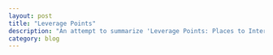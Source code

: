 ```yaml
---
layout: post
title: "Leverage Points"
description: "An attempt to summarize 'Leverage Points: Places to Intervene in a System' by Donella H. Meadows."
category: blog
---
```



